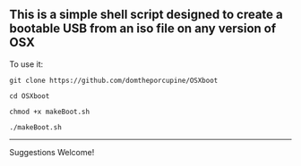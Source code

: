 This is a simple shell script designed to create a bootable USB from an iso file on any version of OSX
------------------------------------------------------------------------------------------------------
To use it:

`git clone https://github.com/domtheporcupine/OSXboot`

`cd OSXboot`

`chmod +x makeBoot.sh`

`./makeBoot.sh`



-------------------------------------------------------------------------------------------------------
Suggestions Welcome!
